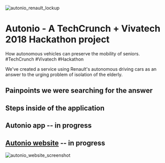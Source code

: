 ![autonio_renault_lockup](https://user-images.githubusercontent.com/9334646/40573065-91db38ea-60bb-11e8-9496-c30a4ba5e64c.png)

# Autonio - A TechCrunch + Vivatech 2018 Hackathon project

How autonomous vehicles can preserve the mobility of seniors. #TechCrunch #Vivatech #Hackathon

We've created a service using Renault's autonomous driving cars as an answer to the urging problem of isolation of the elderly.

## Painpoints we were searching for the answer

## Steps inside of the application

## Autonio app -- in progress

## [Autonio website](https://javpet.github.io/Autonio/) -- in progress

![autonio_website_screenshot](https://user-images.githubusercontent.com/9334646/40573028-a4a57950-60ba-11e8-9f13-79de7fa732ab.png)
